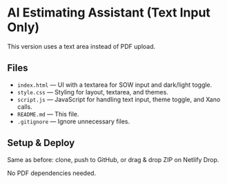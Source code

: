 # AI Estimating Assistant (Text Input Only)

This version uses a text area instead of PDF upload.

## Files

- `index.html` — UI with a textarea for SOW input and dark/light toggle.
- `style.css` — Styling for layout, textarea, and themes.
- `script.js` — JavaScript for handling text input, theme toggle, and Xano calls.
- `README.md` — This file.
- `.gitignore` — Ignore unnecessary files.

## Setup & Deploy

Same as before: clone, push to GitHub, or drag & drop ZIP on Netlify Drop.

No PDF dependencies needed.
